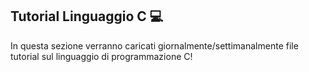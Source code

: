 ## Tutorial Linguaggio C 💻

In questa sezione verranno caricati giornalmente/settimanalmente file tutorial sul linguaggio di programmazione C!


